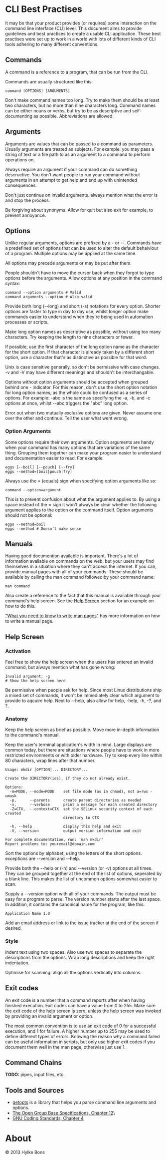 # CLI Best Practises

It may be that your product provides (or requires) some interaction on the command line interface (CLI) level. This document aims to provide guidelines and best practises to create a usable CLI application. These best practises were set up to work in a world with lots of different kinds of CLI tools adhering to many different conventions.

## Commands

A command is a reference to a program, that can be run from the CLI.

Commands are usually structured like this:

    command [OPTIONS] [ARGUMENTS]

Don't make command names too long. Try to make them should be at least two characters, but no more than nine characters long. Command names can be either nouns or verbs, but try to be as descriptive and self-documenting as possible. Abbreviations are allowed.

## Arguments

Arguments are values that can be passed to a command as parameters. Usually arguments are treated as subjects. For example: you may pass a string of text or a file path to as an argument to a command to perform operations on.

Always require an argument if your command can do something descructive. You don't want people to run your command without arguments in an attempt to get help and end up with unintended consequences.

Don't just continue on invalid arguments. always mention what the error is and stop the process.

Be forgiving about synonyms. Allow for quit but also exit for example, to prevent annoyance.

## Options

Unlike regular arguments, options are prefixed by a - or \--. Commands have a predefined set of options that can be used to alter the default behaiviour of a program. Multiple options may be applied at the same time.

All options may precede arguments or may be put after them.

People shouldn't have to move the cursor back when they forgot to type options before the arguments. Allow options at any position in the command syntax:

    command --option arguments # Valid
    command arguments --option # Also valid

Provide both long (\--long) and short (-s) notations for every option. Shorter options are faster to type in day to day use, whilst longer option make commands easier to understand when they're being used in automation processes or scripts.

Make long option names as descriptive as possible, without using too many characters. Try keeping the length to nine characters or fewer.

If possible, use the first character of the long option name as the character for the short option. If that character is already taken by a different short option, use a character that's as distinctive as possible for that word.

Unix is case sensitive generally, so don't be permissive with case changes. -v and -V may have different meanings and shouldn't be interchangable.

Options without option arguments should be accepted when grouped behind one - indicator. For this reason, don't use the short option notation for long option names, as the whole could be confused as a series of options. For example: -abc is the same as specifying the -a, -b, and -c options at once, whilst \--abc triggers the "abc" long option.

Error out when two mutually exclusive options are given. Never assume one over the other and continue. Tell the user what went wrong.

### Option Arguments

Some options require their own arguments. Option arguments are handy when your command has many options that are variations of the same thing. Grouping them together can make your program easier to understand and documentation easier to read. For example:

    eggs [--boil] [--pouch] [--fry]
    eggs --method=[boil|pouch|fry]

Always use the = (equals) sign when specifying option arguments like so:

    command --option=argument

This is to prevent confusion about what the argument applies to. By using a space instead of the = sign it won't always be clear whether the following argument applies to the option or the command itself. Option arguments should not be optional:

    eggs --method=boil
    eggs --method # Doesn’t make sense

## Manuals

Having good documention available is important. There's a lot of information available on commands on the web, but your users may find themselves in a situation where they can't access the internet. If you can, provide manual pages with all of your commands. These should be available by calling the man command followed by your command name:

    man command

Also create a reference to the fact that this manual is available through your command's help screen. See the [Help Screen](#HelpScreen) section for an example on how to do this.

["What you need to know to write man pages"](http://archive09.linux.com/feature/34212) has more information on how to write a manual page.

## Help Screen

### Activation

Feel free to show the help screen when the users has entered an invalid command, but always mention what has gone wrong:

    Invalid argument: -g
    # Show the help screen here

Be permissive when people ask for help. Since most Linux distributions ship a mixed set of commands, it won't be immediately clear which argument to provide to aqcuire help. Next to \--help, also allow for help, -help, -h, -?, and ?.

### Anatomy

Keep the help screen as brief as possible. Move more in-depth information to the command's manual.

Keep the user's terminal application's width in mind. Large displays are common today, but there are situations where people have to work in more restricted environments or with older hardware. Try to keep every line within 80 characters, wrap lines after that number.

    Usage: mkdir [OPTION]... DIRECTORY...

    Create the DIRECTORY(ies), if they do not already exist.

    Options:
      -m=MODE, --mode=MODE    set file mode (as in chmod), not a=rwx - umask
      -p,      --parents      create parent directories as needed
      -v,      --verbose      print a message for each created directory
      -Z=CTX,  --context=CTX  set the SELinux security context of each created
                              directory to CTX
                              
      -h, --help              display this help and exit
      -V, --version           output version information and exit

    For complete documentation, run: 'man mkdir'
    Report problems to: youremail@domain.com

Sort the options by alphabet, using the letters of the short options. exceptions are \--version and \--help.

Provide both the \--help or (-h) and \--version (or -v) options at all times. They can be grouped together at the end of the list of options, seperated by a blank line. This makes the list of uncommon options somewhat easier to scan.

Supply a \--version option with all of your commands. The output must be easy for a program to parse. The version number starts after the last space. In addition, it contains the canonical name for the program, like this:

    Application Name 1.0

Add an email address or link to the issue tracker at the end of the screen if desired.

### Style

Indent text using two spaces. Also use two spaces to separate the descriptions from the options. Wrap long descriptions and keep the right indentation.

Optimise for scanning: align all the options vertically into columns.

## Exit codes

An exit code is a number that a command reports after when having finished execution. Exit codes can have a value from 0 to 255. Make sure the exit code of the help screen is zero, unless the help screen was invoked by providing an invalid argument or option.

The most common convention is to use an exit code of 0 for a successful execution, and 1 for failure. A higher number up to 255 may be used to define different types of errors. Knowing the reason why a command failed can be useful information in scripts, but only use higher exit codes if you document them well in the man page, otherwise just use 1.

## Command Chains

**TODO:** pipes, input files, etc.

## Tools and Sources

- [getopts](http://en.wikipedia.org/wiki/Getopt) is a library that helps you parse command line arguments and options.
- [The Open Group Base Specifications, Chapter 12](http://pubs.opengroup.org/onlinepubs/9699919799/basedefs/V1_chap12.html)\
- [GNU Coding Standards, Chapter 4](http://www.gnu.org/prep/standards/standards.html)

# About

© 2013 Hylke Bons
